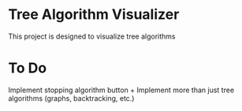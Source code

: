 # Tree Algorithm Visualizer
This project is designed to visualize tree algorithms

# To Do
Implement stopping algorithm button + Implement more than just tree algorithms (graphs, backtracking, etc.)
